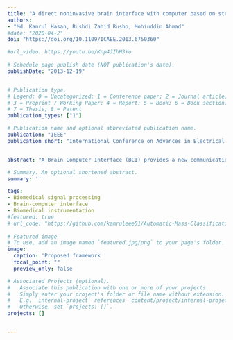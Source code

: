 ```yaml
---
title: "A direct noninvasive brain interface with computer based on steady-state visual-evoked potential (SSVEP) with high transfer rates"
authors:
- "Md. Kamrul Hasan, Rushdi Zahid Rusho, Mohiuddin Ahmad"
#date: "2020-04-2"
doi: "https://doi.org/10.1109/ICAEE.2013.6750360"

#url_video: https://youtu.be/Knp4JIhH3Yo
  
# Schedule page publish date (NOT publication's date).
publishDate: "2013-12-19"


# Publication type.
# Legend: 0 = Uncategorized; 1 = Conference paper; 2 = Journal article;
# 3 = Preprint / Working Paper; 4 = Report; 5 = Book; 6 = Book section;
# 7 = Thesis; 8 = Patent
publication_types: ["1"]

# Publication name and optional abbreviated publication name.
publication: "IEEE"
publication_short: "International Conference on Advances in Electrical Engineering (ICAEE)"


abstract: "A Brain Computer Interface (BCI) provides a new communication channel between human brain and the computer. This paper presents a direct noninvasive brain-computer interface (BCI) that can help users to select any command in the graphical user interface (GUI) such as appliance control, cursor control, typing, making phone call, etc. The system is based on the steady-state visual evoked potential (SSVEP) which use three fixed positioned electrodes for reducing user variation on system performance. The frequency-coded SSVEP is used with different stimuli procedure such as effect of color and angular position of the screen which make the system user independent. The average transfer rate over all subjects is found up to 66.81 bits/min. The attractive features of the system are noninvasive signal recording, little training required for user, higher information transfer rate (HITR) and higher accuracy in living environments."

# Summary. An optional shortened abstract.
summary: ''

tags:
- Biomedical signal processing 
- Brain-computer interface 
- Biomedical instrumentation 
#featured: true
# url_code: "https://github.com/kamruleee51/Automatic-Mass-Classification-in-Breast"
  
# Featured image
# To use, add an image named `featured.jpg/png` to your page's folder.
image:
  caption: 'Proposed framework '
  focal_point: ""
  preview_only: false

# Associated Projects (optional).
#   Associate this publication with one or more of your projects.
#   Simply enter your project's folder or file name without extension.
#   E.g. `internal-project` references `content/project/internal-project/index.md`.
#   Otherwise, set `projects: []`.
projects: []


---
```


